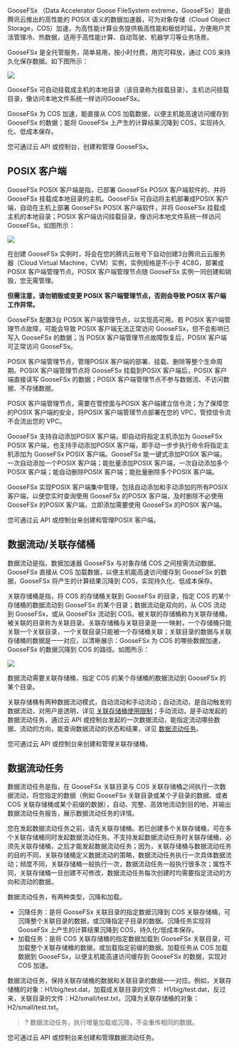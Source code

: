 GooseFSx （Data Accelerator Goose FileSystem extreme，GooseFSx）是由腾讯云推出的高性能的 POSIX 语义的数据加速器，可为对象存储（Cloud Object Storage，COS）加速，为高性能计算业务提供极高性能和极低时延，方便用户灵活管理冷、热数据，适用于高性能计算、自动驾驶、机器学习等业务场景。

GooseFSx 是全托管服务，简单易用，按小时付费，用完可释放，通过 COS 来持久化保存数据。如下图所示：

![](https://qcloudimg.tencent-cloud.cn/raw/085e31062e2324ab92c9828fe4a7643a.png)

GooseFSx 可自动挂载成主机的本地目录（该目录称为挂载目录）。主机访问挂载目录，像访问本地文件系统一样访问GooseFSx。

GooseFSx 为 COS 加速，能直接从 COS 加载数据，以便主机能高速访问缓存到 GooseFSx 的数据；能将 GooseFSx 上产生的计算结果沉降到 COS，实现持久化、低成本保存。

您可通过云 API 或控制台，创建和管理 GooseFSx。


## POSIX 客户端

GooseFSx POSIX 客户端是指，已部署 GooseFSx POSIX 客户端软件的、并将 GooseFSx 挂载成本地目录的主机。GooseFSx 可自动将主机部署成POSIX 客户端，自动在主机上部署 GooseFSx POSIX 客户端软件，并将 GooseFSx 挂载成主机的本地目录；POSIX 客户端访问挂载目录，像访问本地文件系统一样访问 GooseFSx。如图所示：

![](https://qcloudimg.tencent-cloud.cn/raw/d8697bcf0e707b8ff0ebfbad80d7b018.png)

在创建 GooseFSx 实例时，将会在您的腾讯云账号下自动创建3台腾讯云云服务器（Cloud Virtual Machine，CVM）实例，实例规格是不小于 4C8G，部署成POSIX 客户端管理节点。POSIX 客户端管理节点随 GooseFSx 实例一同创建和销毁，您无需管理。 

**但需注意，请勿销毁或变更 POSIX 客户端管理节点，否则会导致 POSIX 客户端工作异常。**

GooseFSx 配置3台 POSIX 客户端管理节点，以实现高可用。若 POSIX 客户端管理节点故障，可能会导致 POSIX 客户端无法正常访问 GooseFSx，但不会影响已写入 GooseFSx 的数据；当 POSIX 客户端管理节点故障恢复后，POSIX 客户端可正常访问 GooseFSx。

POSIX 客户端管理节点，管理POSIX 客户端的部署、挂载、删除等整个生命周期。POSIX 客户端管理节点将 GooseFSx 挂载到POSIX 客户端后，POSIX 客户端直接读写 GooseFSx 的数据；POSIX 客户端管理节点不参与数据流、不访问数据、不存储数据。

POSIX 客户端管理节点，需要在管控面与POSIX 客户端建立信令流；为了保障您的POSIX 客户端的安全，将POSIX 客户端管理节点部署在您的 VPC，管控信令流不会流出您的 VPC。

GooseFSx 支持自动添加POSIX 客户端，即自动将指定主机添加为 GooseFSx POSIX 客户端，也支持手动添加POSIX 客户端，即手动一步步执行命令将指定主机添加为 GooseFSx POSIX 客户端。GooseFSx 能一键式添加POSIX 客户端，一次自动添加一个POSIX 客户端；能批量添加POSIX 客户端，一次自动添加多个POSIX 客户端；能自动删除POSIX 客户端；能批量删除多个POSIX 客户端。

GooseFSx 实现POSIX 客户端集中管理，包括自动添加和手动添加的所有POSIX 客户端，以便您实时查询使用 GooseFSx 的POSIX 客户端，及时删除不必使用 GooseFSx 的POSIX 客户端，立即添加需要使用 GooseFSx 的POSIX 客户端。

您可通过云 API 或控制台来创建和管理POSIX 客户端。


## 数据流动/关联存储桶

数据流动是指，数据加速器 GooseFSx 与对象存储 COS 之间按需流动数据。GooseFSx 直接从 COS 加载数据，以便主机能高速访问缓存到 GooseFSx 的数据，GooseFSx 将产生的计算结果沉降到 COS，实现持久化、低成本保存。

关联存储桶是指，将 COS 的存储桶关联到 GooseFSx 的目录，指定 COS 的某个存储桶的数据流动到 GooseFSx 的某个目录；数据流动是双向的，从 COS 流动到 GooseFSx，或从 GooseFSx 流动到 COS。被关联的存储桶称为关联存储桶，被关联的目录称为关联目录。关联存储桶与关联目录是一一映射，一个存储桶只能关联一个关联目录，一个关联目录只能被一个存储桶关联；关联目录的数据与关联存储桶的数据是一一对应，以清晰展示：GooseFSx 为 COS 的哪些数据加速，GooseFSx 的数据沉降到 COS 的路径。如图所示：

![](https://qcloudimg.tencent-cloud.cn/raw/fca29e447ad9478b842c6ed61d58189e.png)

数据流动需要关联存储桶，指定 COS 的某个存储桶的数据流动到 GooseFSx 的某个目录。

关联存储桶有两种数据流动模式，自动流动和手动流动；自动流动，是自动触发的数据流动，对用户是透明，详见 [关联存储桶使用限制](https://cloud.tencent.com/document/product/1424/77961)；手动流动，是手动发起的数据流动任务，通过云 API 或控制台发起的一次数据流动，能指定流动哪些数据、流动的方向，能查询数据流动的状态和结果，详见 [数据流动任务](https://cloud.tencent.com/document/product/1424/77958)。

您可通过云 API 或控制台来创建和管理关联存储桶。


## 数据流动任务

数据流动任务是指，在 GooseFSx 关联目录与 COS 关联存储桶之间执行一次数据流动，将您指定的数据（例如 GooseFSx 关联目录或某个子目录的数据、或者 COS 关联存储桶或某个前缀的数据），自动、完整、高效地流动到目的地，并输出数据流动任务报告，展示数据流动任务的详情。

您在发起数据流动任务之前，请先关联存储桶。若已创建多个关联存储桶，可在多个关联存储桶同时发起数据流动任务。不支持发起数据流动任务时关联存储桶，必须先关联存储桶，之后才能发起数据流动任务；因为，关联存储桶与数据流动任务的目的不同，关联存储桶定义数据流动的策略，数据流动任务执行一次具体数据流动；频度不同，关联存储桶一般执行一次，数据流动任务一般执行很多次；属性不同，关联存储桶一旦创建不可修改，数据流动任务每次创建时均需要指定流动的方向和流动的数据。

数据流动任务，有两种类型，沉降和加载。

- 沉降任务：是将 GooseFSx 关联目录的指定数据沉降到 COS 关联存储桶，可沉降整个关联目录的数据，或沉降指定子目录的数据。沉降任务实现将 GooseFSx 上产生的计算结果沉降到 COS，持久化/低成本保存。
- 加载任务：是将 COS 关联存储桶的指定数据加载到 GooseFSx 关联目录，可加载整个关联存储桶的数据，或加载指定前缀的数据。加载任务从 COS 加载数据到 GooseFSx，以便主机能高速访问缓存到 GooseFSx 的数据，实现对 COS 加速。

数据流动任务，保持关联存储桶的数据和关联目录的数据一一对应。例如，关联存储桶的对象：H1/big/test.dat，加载成关联目录的文件： H1/big/test.dat，反过来，关联目录的文件：H2/small/test.txt，沉降为关联存储桶的对象：H2/small/test.txt。

>? 数据流动任务，执行增量加载或沉降，不会重传相同的数据。
>

您可通过云 API 或控制台来创建和管理数据流动任务。
